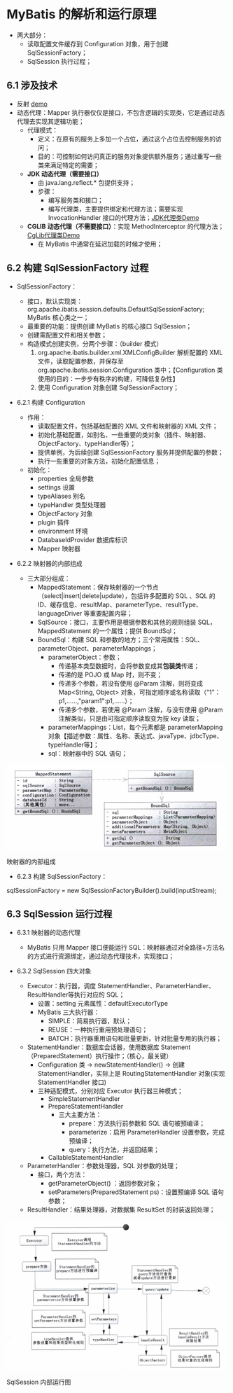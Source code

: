 # MyBatis 的解析和运行原理
+ 两大部分：
    + 读取配置文件缓存到 Configuration 对象，用于创建 SqlSessionFactory；
    +  SqlSession 执行过程；

## 6.1 涉及技术
+ 反射 [demo](./src/main/java/mybatis/reflect/ReflectHelloServiceDemo.java)
+ 动态代理：Mapper 执行器仅仅是接口，不包含逻辑的实现类，它是通过动态代理去实现其逻辑功能；
    + 代理模式：
        + 定义：在原有的服务上多加一个占位，通过这个占位去控制服务的访问；
        + 目的：可控制如何访问真正的服务对象提供额外服务；通过重写一些类来满足特定的需要；
    + **JDK 动态代理（需要接口）**
        +  由 java.lang.reflect.* 包提供支持；
        +  步骤：
            +  编写服务类和接口；
            +  编写代理类，主要提供绑定和代理方法；需要实现 InvocationHandler 接口的代理方法；[JDK代理类Demo](./src/main/java/mybatis/reflect/proxy/HelloServiceJdkProxy.java)
    + **CGLIB 动态代理（不需要接口）**：实现 MethodInterceptor 的代理方法；[CgLib代理类Demo](./src/main/java/mybatis/reflect/proxy/HelloServiceCgLibProxy.java)
        +  在 MyBatis 中通常在延迟加载的时候才使用；
        
## 6.2 构建 SqlSessionFactory 过程
+ SqlSessionFactory：
    + 接口，默认实现类：org.apache.ibatis.session.defaults.DefaultSqlSessionFactory; MyBatis 核心类之一；
    + 最重要的功能：提供创建 MyBatis 的核心接口 SqlSession；
    + 创建需配置文件和相关参数；
    + 构造模式创建实例，分两个步骤：（builder 模式）
        1. org.apache.ibatis.builder.xml.XMLConfigBuilder 解析配置的 XML 文件，读取配置参数，并保存至 org.apache.ibatis.session.Configuration 类中；【Configuration 类使用的目的：一步步有秩序的构建，可降低复杂性】     
        2. 使用 Configuration 对象创建 SqlSessionFactory；
        
+ 6.2.1 构建 Configuration
    + 作用：
        + 读取配置文件，包括基础配置的 XML 文件和映射器的 XML 文件；
        + 初始化基础配置，如别名、一些重要的类对象（插件、映射器、ObjectFactory、typeHandler等）；
        + 提供单例，为后续创建 SqlSessionFactory 服务并提供配置的参数；
        + 执行一些重要的对象方法，初始化配置信息；
    + 初始化：
        + properties 全局参数
        + settings 设置 
        + typeAliases 别名
        + typeHandler 类型处理器
        + ObjectFactory 对象
        + plugin 插件
        + environment 环境
        + DatabaseIdProvider 数据库标识
        + Mapper 映射器

+ 6.2.2 映射器的内部组成
    + 三大部分组成：
        + MappedStatement：保存映射器的一个节点（select|insert|delete|update），包括许多配置的 SQL 、SQL 的 ID、缓存信息、resultMap、parameterType、resultType、languageDriver 等重要配置内容；
        + SqlSource：接口，主要作用是根据参数和其他的规则组装 SQL，MappedStatement 的一个属性；提供 BoundSql；
        + BoundSql：构建 SQL 和参数的地方；三个常用属性：SQL、parameterObject、parameterMappings；
            +  parameterObject：参数；
                +  传递基本类型数据时，会将参数变成其**包装类**传递；
                +  传递的是 POJO 或 Map 时，则不变；
                +  传递多个参数，若没有使用 @Param 注解，则将变成 Map<String, Object> 对象，可指定顺序或名称读取（“1”：p1,……,"param1":p1,……）；
                +  传递多个参数，若使用 @Param 注解，与没有使用 @Param 注解类似，只是由可指定顺序读取变为按 key 读取；
            +  parameterMappings：List，每个元素都是 parameterMapping 对象【描述参数：属性、名称、表达式、javaType、jdbcType、typeHandler等】；
            +  sql：映射器中的 SQL 语句；

![映射器的内部组成](./img/mybatis-mapper.png)

映射器的内部组成

+ 6.2.3 构建 SqlSessionFactory：

sqlSessionFactory = new SqlSessionFactoryBuilder().build(inputStream);

## 6.3 SqlSession 运行过程
+ 6.3.1 映射器的动态代理  
    +  MyBatis 只用 Mapper 接口便能运行 SQL：映射器通过对全路径+方法名的方式进行资源绑定，通过动态代理技术，实现接口；

+ 6.3.2 SqlSession 四大对象
    + Executor：执行器，调度 StatementHandler、ParameterHandler、ResultHandler等执行对应的 SQL；
        +  设置：setting 元素属性：defaultExecutorType
        +  MyBatis 三大执行器：
            +  SIMPLE：简易执行器，默认；
            +  REUSE：一种执行重用预处理语句；
            +  BATCH：执行器重用语句和批量更新，针对批量专用的执行器；
    + StatementHandler：数据库会话器，使用数据库 Statement（PreparedStatement）执行操作；（核心，最关键）
        + Configuration 类 -> newStatementHandler() -> 创建 StatementHandler，实际上是 RoutingStatementHandler
         对象(实现 StatementHandler 接口)
        + 三种适配模式，分别对应 Executor 执行器三种模式；
            + SimpleStatementHandler
            + PrepareStatementHandler
                +  三大主要方法：
                    + prepare：方法执行前参数和 SQL 语句被预编译；
                    + parameterize：启用 ParameterHandler 设置参数，完成预编译；
                    + query：执行方法，并返回结果；
            + CallableStatementHandler
    + ParameterHandler：参数处理器，SQL 对参数的处理；
        + 接口，两个方法：
            + getParameterObject() ：返回参数对象；
            + setParameters(PreparedStatement ps)：设置预编译 SQL 语句参数；
    + ResultHandler：结果处理器，对数据集 ResultSet 的封装返回处理；
    
![SqlSession 内部运行图](./img/sqlsession-executor.png)

SqlSession 内部运行图